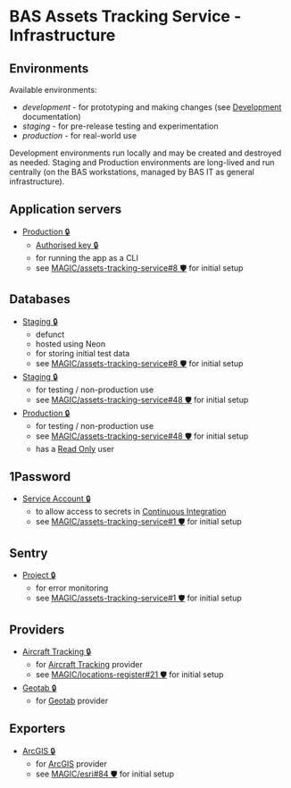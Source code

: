 # BAS Assets Tracking Service - Infrastructure

## Environments

Available environments:

- *development* - for prototyping and making changes (see [Development](./dev.md) documentation)
- *staging* - for pre-release testing and experimentation
- *production* - for real-world use

Development environments run locally and may be created and destroyed as needed. Staging and Production environments
are long-lived and run centrally (on the BAS workstations, managed by BAS IT as general infrastructure).

## Application servers

- [Production 🔒](https://start.1password.com/open/i?a=QSB6V7TUNVEOPPPWR6G7S2ARJ4&v=ffy5l25mjdv577qj6izuk6lo4m&i=a7uzak2xbbmpwaisjnzanmbqom&h=magic.1password.eu)
  - [Authorised key 🔒](https://start.1password.com/open/i?a=QSB6V7TUNVEOPPPWR6G7S2ARJ4&v=k34cpwfkqaxp2r56u4aklza6ni&i=yz7atvgoxivazyvx2blzcxysbu&h=magic.1password.eu)
  - for running the app as a CLI
  - see [MAGIC/assets-tracking-service#8 🛡️](https://gitlab.data.bas.ac.uk/MAGIC/assets-tracking-service/-/issues/8) for initial setup

## Databases

- [Staging 🔒](https://start.1password.com/open/i?a=QSB6V7TUNVEOPPPWR6G7S2ARJ4&v=k34cpwfkqaxp2r56u4aklza6ni&i=fqyqeoxzt6vmosuxowqdj7rgoq&h=magic.1password.eu)
  - defunct
  - hosted using Neon
  - for storing initial test data
  - see [MAGIC/assets-tracking-service#8 🛡️](https://gitlab.data.bas.ac.uk/MAGIC/assets-tracking-service/-/issues/8) for initial setup
- [Staging 🔒](https://start.1password.com/open/i?a=QSB6V7TUNVEOPPPWR6G7S2ARJ4&v=k34cpwfkqaxp2r56u4aklza6ni&i=qmhl6un36h3gxnjzlqtkahgqqy&h=magic.1password.eu)
  - for testing / non-production use
  - see [MAGIC/assets-tracking-service#48 🛡️](https://gitlab.data.bas.ac.uk/MAGIC/assets-tracking-service/-/issues/48) for initial setup
- [Production 🔒](https://start.1password.com/open/i?a=QSB6V7TUNVEOPPPWR6G7S2ARJ4&v=k34cpwfkqaxp2r56u4aklza6ni&i=qmhl6un36h3gxnjzlqtkahgqqy&h=magic.1password.eu)
  - for testing / non-production use
  - see [MAGIC/assets-tracking-service#48 🛡️](https://gitlab.data.bas.ac.uk/MAGIC/assets-tracking-service/-/issues/48) for initial setup
  - has a [Read Only](https://start.1password.com/open/i?a=QSB6V7TUNVEOPPPWR6G7S2ARJ4&v=ffy5l25mjdv577qj6izuk6lo4m&i=64uzvr6vsnfkrdtfv25lsb3jxe&h=magic.1password.eu) user

## 1Password

- [Service Account 🔒](https://start.1password.com/open/i?a=QSB6V7TUNVEOPPPWR6G7S2ARJ4&v=k34cpwfkqaxp2r56u4aklza6ni&i=4rxxeaa2spr6b5vmykxfucmbu4&h=magic.1password.eu)
  - to allow access to secrets in [Continuous Integration](./dev.md#continuous-integration)
  - see [MAGIC/assets-tracking-service#1 🛡️](https://gitlab.data.bas.ac.uk/MAGIC/assets-tracking-service/-/issues/1)
    for initial setup

## Sentry

- [Project 🔒](https://start.1password.com/open/i?a=QSB6V7TUNVEOPPPWR6G7S2ARJ4&v=ffy5l25mjdv577qj6izuk6lo4m&i=j2opzqdqbw3m67iem2424psdta&h=magic.1password.eu)
  - for error monitoring
  - see [MAGIC/assets-tracking-service#1 🛡️](https://gitlab.data.bas.ac.uk/MAGIC/assets-tracking-service/-/issues/1)
    for initial setup

## Providers

- [Aircraft Tracking 🔒](https://start.1password.com/open/i?a=QSB6V7TUNVEOPPPWR6G7S2ARJ4&v=ffy5l25mjdv577qj6izuk6lo4m&i=liud3ek4uff2hpqrpanif4ofu4&h=magic.1password.eu)
  - for [Aircraft Tracking](./providers.md#aircraft-tracking) provider
  - see [MAGIC/locations-register#21 🛡️](https://gitlab.data.bas.ac.uk/MAGIC/locations-api/-/issues/21) for initial setup
- [Geotab 🔒](https://start.1password.com/open/i?a=QSB6V7TUNVEOPPPWR6G7S2ARJ4&v=ffy5l25mjdv577qj6izuk6lo4m&i=quma35mabndrdjnbef3cywt46i&h=magic.1password.eu)
  - for [Geotab](./providers.md#geotab) provider

## Exporters

- [ArcGIS 🔒](https://start.1password.com/open/i?a=QSB6V7TUNVEOPPPWR6G7S2ARJ4&v=ffy5l25mjdv577qj6izuk6lo4m&i=6xrlrpt5iteml2lk5ycrn3gucq&h=magic.1password.eu)
  - for [ArcGIS](./exporters.md#arcgis) provider
  - see [MAGIC/esri#84 🛡️](https://gitlab.data.bas.ac.uk/MAGIC/esri/-/issues/84) for initial setup
